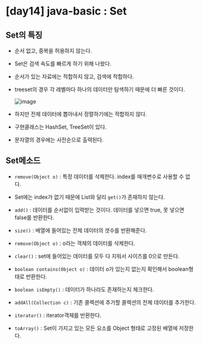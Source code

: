 # [day14] java-basic : Set

## Set의 특징

- 순서 없고, 중복을 허용하지 않는다.

- Set은 검색 속도를 빠르게 하기 위해 나왔다. 

- 순서가 있는 자료에는 적합하지 않고, 검색에 적합하다.

- treeset의 경우 각 레벨마다 하나의 데이터만 탐색하기 때문에 더 빠른 것이다. 

  ![image](https://user-images.githubusercontent.com/77392444/112424777-5d8c4d80-8d78-11eb-901e-d377b808089c.png)

- 하지만 전체 데이터에 뽑아내서 정렬하기에는 적합하지 않다.

- 구현클래스는 HashSet, TreeSet이 있다.

- 문자열의 경우에는 사전순으로 출력된다.



## Set메소드

- `remove(Object o)` : 특정 데이터를 삭제한다. index를 매개변수로 사용할 수 없다. 

- Set에는 index가 없기 때문에 List와 달리 `get()`가 존재하지 않는다.

- `add()` : 데이터를 순서없이 입력받는 것이다. 데이터를 넣으면 true, 못 넣으면 false를 반환한다. 

- `size()` : 배열에 들어있는 전체 데이터의 갯수를 반환해준다. 

- `remove(Object o)` : o라는 객체의 데이터를 삭제한다.

- `clear()` : set에 들어있는 데이터를 모두 다 지워서 사이즈를 0으로 만든다. 

- `boolean contains(Object o)` : 데이터 o가 있는지 없는지 확인해서 boolean형태로 반환한다.

- `boolean isEmpty()` : 데이터가 하나라도 존재하는지 체크한다. 

- `addAll(Collection c)` : 기존 콜렉션에 추가할 콜렉션의 전체 데이터를 추가한다. 

- `iterator()` : iterator객체를 반환한다. 

- `toArray()` : Set이 가지고 있는 모든 요소를 Object 형태로 고정된 배열에 저장한다.
